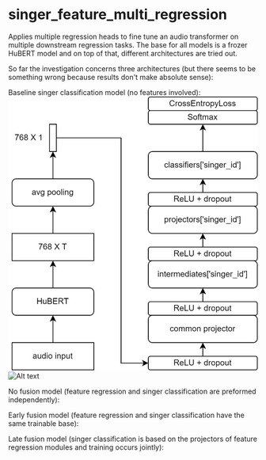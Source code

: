 # singer_feature_multi_regression
Applies multiple regression heads to fine tune an audio transformer on multiple downstream regression tasks. The base for all models is a frozer HuBERT model and on top of that, different architectures are tried out.

So far the investigation concerns three architectures (but there seems to be something wrong because results don't make absolute sense):

Baseline singer classification model (no features involved):
![Alt text](images/baseline.jpg)
![Alt text](images/baseline_acc.jpg)

No fusion model (feature regression and singer classification are preformed independently):

Early fusion model (feature regression and singer classification have the same trainable base):

Late fusion model (singer classification is based on the projectors of feature regression modules and training occurs jointly):